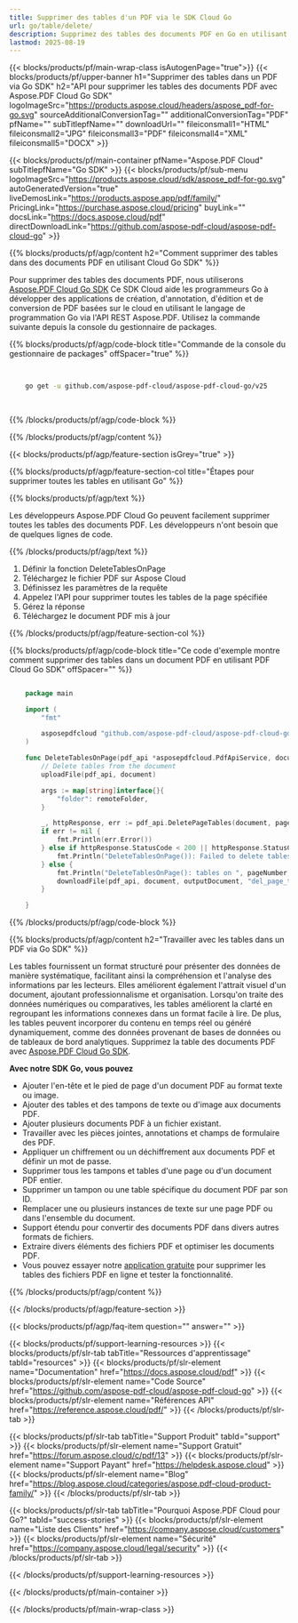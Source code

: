 ```yaml
---
title: Supprimer des tables d'un PDF via le SDK Cloud Go
url: go/table/delete/
description: Supprimez des tables des documents PDF en Go en utilisant Aspose.PDF Cloud SDK.
lastmod: 2025-08-19
---
```


{{< blocks/products/pf/main-wrap-class isAutogenPage="true">}}
{{< blocks/products/pf/upper-banner h1="Supprimer des tables dans un PDF via Go SDK" h2="API pour supprimer les tables des documents PDF avec Aspose.PDF Cloud Go SDK" logoImageSrc="https://products.aspose.cloud/headers/aspose_pdf-for-go.svg" sourceAdditionalConversionTag="" additionalConversionTag="PDF" pfName="" subTitlepfName="" downloadUrl="" fileiconsmall1="HTML" fileiconsmall2="JPG" fileiconsmall3="PDF" fileiconsmall4="XML" fileiconsmall5="DOCX" >}}

{{< blocks/products/pf/main-container pfName="Aspose.PDF Cloud" subTitlepfName="Go SDK" >}}
{{< blocks/products/pf/sub-menu logoImageSrc="https://products.aspose.cloud/sdk/aspose_pdf-for-go.svg"
autoGeneratedVersion="true"
liveDemosLink="https://products.aspose.app/pdf/family/" PricingLink="https://purchase.aspose.cloud/pricing" buyLink="" docsLink="https://docs.aspose.cloud/pdf"  directDownloadLink="https://github.com/aspose-pdf-cloud/aspose-pdf-cloud-go" >}}

{{% blocks/products/pf/agp/content h2="Comment supprimer des tables dans des documents PDF en utilisant Cloud Go SDK" %}}

Pour supprimer des tables des documents PDF, nous utiliserons
[Aspose.PDF Cloud Go SDK](https://products.aspose.cloud/pdf/go/)
Ce SDK Cloud aide les programmeurs Go à développer des applications de création, d'annotation, d'édition et de conversion de PDF basées sur le cloud en utilisant le langage de programmation Go via l'API REST Aspose.PDF. Utilisez la commande suivante depuis la console du gestionnaire de packages.

{{% blocks/products/pf/agp/code-block title="Commande de la console du gestionnaire de packages" offSpacer="true" %}}

```bash

     
    go get -u github.com/aspose-pdf-cloud/aspose-pdf-cloud-go/v25
     
     
```

{{% /blocks/products/pf/agp/code-block %}}

{{% /blocks/products/pf/agp/content %}}

{{< blocks/products/pf/agp/feature-section isGrey="true" >}}

{{% blocks/products/pf/agp/feature-section-col title="Étapes pour supprimer toutes les tables en utilisant Go" %}}

{{% blocks/products/pf/agp/text %}}

Les développeurs Aspose.PDF Cloud Go peuvent facilement supprimer toutes les tables des documents PDF. Les développeurs n'ont besoin que de quelques lignes de code.

{{% /blocks/products/pf/agp/text %}}

1. Définir la fonction DeleteTablesOnPage
1. Téléchargez le fichier PDF sur Aspose Cloud
1. Définissez les paramètres de la requête
1. Appelez l'API pour supprimer toutes les tables de la page spécifiée
1. Gérez la réponse
1. Téléchargez le document PDF mis à jour

{{% /blocks/products/pf/agp/feature-section-col %}}

{{% blocks/products/pf/agp/code-block title="Ce code d'exemple montre comment supprimer des tables dans un document PDF en utilisant PDF Cloud Go SDK" offSpacer="" %}}

```go

    package main

    import (
        "fmt"

        asposepdfcloud "github.com/aspose-pdf-cloud/aspose-pdf-cloud-go/v25"
    )

    func DeleteTablesOnPage(pdf_api *asposepdfcloud.PdfApiService, document string, pageNumber int32, outputDocument string, remoteFolder string) {
        // Delete tables from the document
        uploadFile(pdf_api, document)

        args := map[string]interface{}{
            "folder": remoteFolder,
        }

        _, httpResponse, err := pdf_api.DeletePageTables(document, pageNumber, args)
        if err != nil {
            fmt.Println(err.Error())
        } else if httpResponse.StatusCode < 200 || httpResponse.StatusCode > 299 {
            fmt.Println("DeleteTablesOnPage()): Failed to delete tables from the document.")
        } else {
            fmt.Println("DeleteTablesOnPage(): tables on ", pageNumber, " page deleted successfully from the document '"+document+"'.")
            downloadFile(pdf_api, document, outputDocument, "del_page_tables_")
        }

    }
```

{{% /blocks/products/pf/agp/code-block %}}

{{% blocks/products/pf/agp/content h2="Travailler avec les tables dans un PDF via Go SDK" %}}

Les tables fournissent un format structuré pour présenter des données de manière systématique, facilitant ainsi la compréhension et l'analyse des informations par les lecteurs. Elles améliorent également l'attrait visuel d'un document, ajoutant professionnalisme et organisation. Lorsqu'on traite des données numériques ou comparatives, les tables améliorent la clarté en regroupant les informations connexes dans un format facile à lire. De plus, les tables peuvent incorporer du contenu en temps réel ou généré dynamiquement, comme des données provenant de bases de données ou de tableaux de bord analytiques. Supprimez la table des documents PDF avec [Aspose.PDF Cloud Go SDK](https://products.aspose.cloud/pdf/go/).

**Avec notre SDK Go, vous pouvez**

+ Ajouter l'en-tête et le pied de page d'un document PDF au format texte ou image.
+ Ajouter des tables et des tampons de texte ou d'image aux documents PDF.
+ Ajouter plusieurs documents PDF à un fichier existant.
+ Travailler avec les pièces jointes, annotations et champs de formulaire des PDF.
+ Appliquer un chiffrement ou un déchiffrement aux documents PDF et définir un mot de passe.
+ Supprimer tous les tampons et tables d'une page ou d'un document PDF entier.
+ Supprimer un tampon ou une table spécifique du document PDF par son ID.
+ Remplacer une ou plusieurs instances de texte sur une page PDF ou dans l'ensemble du document.
+ Support étendu pour convertir des documents PDF dans divers autres formats de fichiers.
+ Extraire divers éléments des fichiers PDF et optimiser les documents PDF.
+ Vous pouvez essayer notre [application gratuite](https://products.aspose.app/pdf/) pour supprimer les tables des fichiers PDF en ligne et tester la fonctionnalité.

{{% /blocks/products/pf/agp/content %}}

{{< /blocks/products/pf/agp/feature-section >}}

{{< blocks/products/pf/agp/faq-item question="" answer="" >}}

{{< blocks/products/pf/support-learning-resources >}}
{{< blocks/products/pf/slr-tab tabTitle="Ressources d'apprentissage" tabId="resources" >}}
{{< blocks/products/pf/slr-element name="Documentation" href="https://docs.aspose.cloud/pdf" >}}
{{< blocks/products/pf/slr-element name="Code Source" href="https://github.com/aspose-pdf-cloud/aspose-pdf-cloud-go" >}}
{{< blocks/products/pf/slr-element name="Références API" href="https://reference.aspose.cloud/pdf/" >}}
{{< /blocks/products/pf/slr-tab >}}

{{< blocks/products/pf/slr-tab tabTitle="Support Produit" tabId="support" >}}
{{< blocks/products/pf/slr-element name="Support Gratuit" href="https://forum.aspose.cloud/c/pdf/13" >}}
{{< blocks/products/pf/slr-element name="Support Payant" href="https://helpdesk.aspose.cloud" >}}
{{< blocks/products/pf/slr-element name="Blog" href="https://blog.aspose.cloud/categories/aspose.pdf-cloud-product-family/" >}}
{{< /blocks/products/pf/slr-tab >}}

{{< blocks/products/pf/slr-tab tabTitle="Pourquoi Aspose.PDF Cloud pour Go?" tabId="success-stories" >}}
{{< blocks/products/pf/slr-element name="Liste des Clients" href="https://company.aspose.cloud/customers" >}}
{{< blocks/products/pf/slr-element name="Sécurité" href="https://company.aspose.cloud/legal/security" >}}
{{< /blocks/products/pf/slr-tab >}}

{{< /blocks/products/pf/support-learning-resources >}}

{{< /blocks/products/pf/main-container >}}

{{< /blocks/products/pf/main-wrap-class >}}





